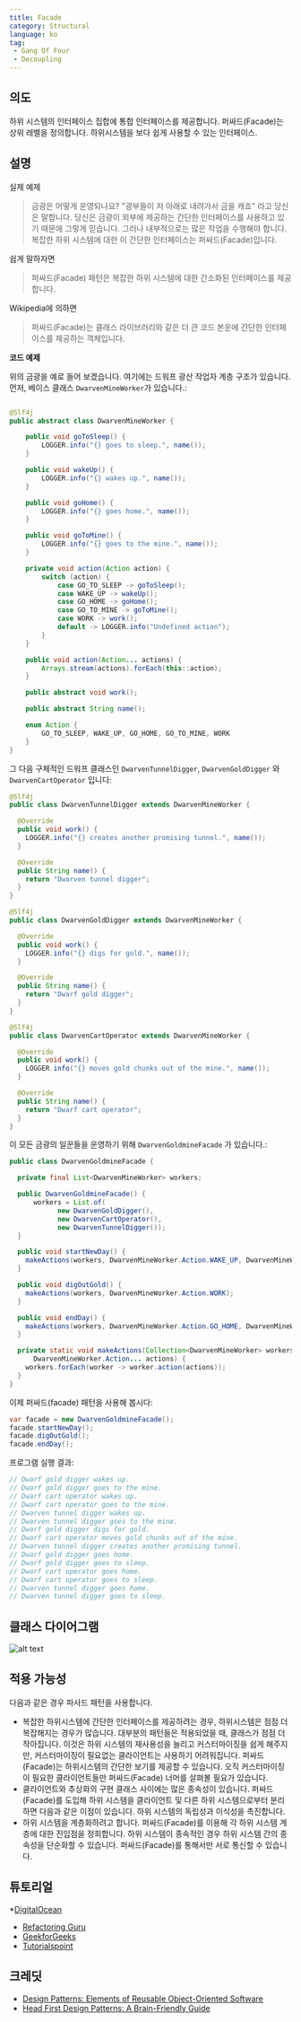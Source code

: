 ```yaml
---
title: Facade
category: Structural
language: ko
tag:
 - Gang Of Four
 - Decoupling
---
```


## 의도

하위 시스템의 인터페이스 집합에 통합 인터페이스를 제공합니다. 퍼싸드(Facade)는 상위 레벨을 정의합니다.
하위시스템을 보다 쉽게 사용할 수 있는 인터페이스.

## 설명

실제 예제

> 금광은 어떻게 운영되나요? "광부들이 저 아래로 내려가서 금을 캐죠" 라고 당신은 말합니다.
> 당신은 금광이 외부에 제공하는 간단한 인터페이스를 사용하고 있기 때문에 그렇게 믿습니다.
> 그러나 내부적으로는 많은 작업을 수행해야 합니다. 복잡한 하위 시스템에 대한 이 간단한 인터페이스는
> 퍼싸드(Facade)입니다.

쉽게 말하자면

> 퍼싸드(Facade) 패턴은 복잡한 하위 시스템에 대한 간소화된 인터페이스를 제공합니다.

Wikipedia에 의하면

> 퍼싸드(Facade)는 클래스 라이브러리와 같은 더 큰 코드 본운에 간단한 인터페이스를 제공하는 객체입니다.

**코드 예제**

위의 금광을 예로 들어 보겠습니다. 여기에는 드워프 광산 작업자 계층 구조가 있습니다.
먼저, 베이스 클래스 `DwarvenMineWorker`가 있습니다.:

```java

@Slf4j
public abstract class DwarvenMineWorker {

    public void goToSleep() {
        LOGGER.info("{} goes to sleep.", name());
    }

    public void wakeUp() {
        LOGGER.info("{} wakes up.", name());
    }

    public void goHome() {
        LOGGER.info("{} goes home.", name());
    }

    public void goToMine() {
        LOGGER.info("{} goes to the mine.", name());
    }

    private void action(Action action) {
        switch (action) {
            case GO_TO_SLEEP -> goToSleep();
            case WAKE_UP -> wakeUp();
            case GO_HOME -> goHome();
            case GO_TO_MINE -> goToMine();
            case WORK -> work();
            default -> LOGGER.info("Undefined action");
        }
    }

    public void action(Action... actions) {
        Arrays.stream(actions).forEach(this::action);
    }

    public abstract void work();

    public abstract String name();

    enum Action {
        GO_TO_SLEEP, WAKE_UP, GO_HOME, GO_TO_MINE, WORK
    }
}
```

그 다음 구체적인 드워프 클래스인  `DwarvenTunnelDigger`, `DwarvenGoldDigger` 와
`DwarvenCartOperator` 입니다:

```java
@Slf4j
public class DwarvenTunnelDigger extends DwarvenMineWorker {

  @Override
  public void work() {
    LOGGER.info("{} creates another promising tunnel.", name());
  }

  @Override
  public String name() {
    return "Dwarven tunnel digger";
  }
}

@Slf4j
public class DwarvenGoldDigger extends DwarvenMineWorker {

  @Override
  public void work() {
    LOGGER.info("{} digs for gold.", name());
  }

  @Override
  public String name() {
    return "Dwarf gold digger";
  }
}

@Slf4j
public class DwarvenCartOperator extends DwarvenMineWorker {

  @Override
  public void work() {
    LOGGER.info("{} moves gold chunks out of the mine.", name());
  }

  @Override
  public String name() {
    return "Dwarf cart operator";
  }
}

```

이 모든 금광의 일꾼들을 운영하기 위해 `DwarvenGoldmineFacade` 가 있습니다.:

```java
public class DwarvenGoldmineFacade {

  private final List<DwarvenMineWorker> workers;

  public DwarvenGoldmineFacade() {
      workers = List.of(
            new DwarvenGoldDigger(),
            new DwarvenCartOperator(),
            new DwarvenTunnelDigger());
  }

  public void startNewDay() {
    makeActions(workers, DwarvenMineWorker.Action.WAKE_UP, DwarvenMineWorker.Action.GO_TO_MINE);
  }

  public void digOutGold() {
    makeActions(workers, DwarvenMineWorker.Action.WORK);
  }

  public void endDay() {
    makeActions(workers, DwarvenMineWorker.Action.GO_HOME, DwarvenMineWorker.Action.GO_TO_SLEEP);
  }

  private static void makeActions(Collection<DwarvenMineWorker> workers,
      DwarvenMineWorker.Action... actions) {
    workers.forEach(worker -> worker.action(actions));
  }
}
```

이제 퍼싸드(facade) 패턴을 사용해 봅시다:

```java
var facade = new DwarvenGoldmineFacade();
facade.startNewDay();
facade.digOutGold();
facade.endDay();
```

프로그램 실행 결과:

```java
// Dwarf gold digger wakes up.
// Dwarf gold digger goes to the mine.
// Dwarf cart operator wakes up.
// Dwarf cart operator goes to the mine.
// Dwarven tunnel digger wakes up.
// Dwarven tunnel digger goes to the mine.
// Dwarf gold digger digs for gold.
// Dwarf cart operator moves gold chunks out of the mine.
// Dwarven tunnel digger creates another promising tunnel.
// Dwarf gold digger goes home.
// Dwarf gold digger goes to sleep.
// Dwarf cart operator goes home.
// Dwarf cart operator goes to sleep.
// Dwarven tunnel digger goes home.
// Dwarven tunnel digger goes to sleep.
```

## 클래스 다이어그램

![alt text](./etc/facade.urm.png "Facade pattern class diagram")

## 적용 가능성

다음과 같은 경우 파사드 패턴을 사용합니다.

* 복잡한 하위시스템에 간단한 인터페이스를 제공하려는 경우, 하위시스템은 점점 더 복잡해지는 경우가 많습니다. 대부분의 패턴들은 적용되었을 때,
  클래스가 점점 더 작아집니다. 이것은 하위 시스템의 재사용성을 늘리고 커스터마이징을 쉽게 해주지만, 커스터마이징이 필요없는 클라이언트는 사용하기
  어려워집니다. 퍼싸드(Facade)는 하위시스템의 간단한 보기를 제공할 수 있습니다. 오직 커스터마이징이 필요한 클라이언트들만 퍼싸드(Facade) 너머를
  살펴볼 필요가 있습니다.
* 클라이언트와 추상화의 구현 클래스 사이에는 많은 종속성이 있습니다. 퍼싸드(Facade)를 도입해 하위 시스템을 클라이언트 및 다른 하위 시스템으로부터
  분리하면 다음과 같은 이점이 있습니다.
  하위 시스템의 독립성과 이식성을 촉진합니다.
* 하위 시스템을 계층화하려고 합니다. 퍼싸드(Facade)를 이용해 각 하위 시스템 계층에 대한 진입점을 정희합니다.
  하위 시스템이 종속적인 경우 하위 시스템 간의 종속성을 단순화할 수 있습니다.
  퍼싸드(Facade)를 통해서만 서로 통신할 수 있습니다.

## 튜토리얼

*[DigitalOcean](https://www.digitalocean.com/community/tutorials/facade-design-pattern-in-java)
* [Refactoring Guru](https://refactoring.guru/design-patterns/facade)
* [GeekforGeeks](https://www.geeksforgeeks.org/facade-design-pattern-introduction/)
* [Tutorialspoint](https://www.tutorialspoint.com/design_pattern/facade_pattern.htm)



## 크레딧

* [Design Patterns: Elements of Reusable Object-Oriented Software](https://www.amazon.com/gp/product/0201633612/ref=as_li_tl?ie=UTF8&camp=1789&creative=9325&creativeASIN=0201633612&linkCode=as2&tag=javadesignpat-20&linkId=675d49790ce11db99d90bde47f1aeb59)
* [Head First Design Patterns: A Brain-Friendly Guide](https://www.amazon.com/gp/product/0596007124/ref=as_li_tl?ie=UTF8&camp=1789&creative=9325&creativeASIN=0596007124&linkCode=as2&tag=javadesignpat-20&linkId=6b8b6eea86021af6c8e3cd3fc382cb5b)
